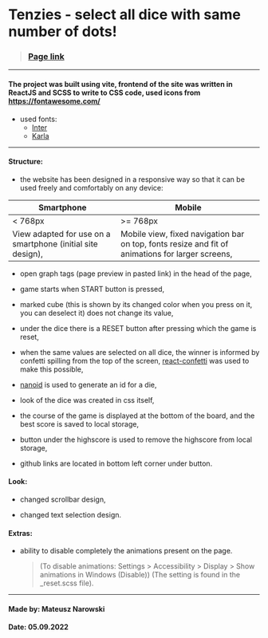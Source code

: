 # Tenzies - select all dice with same number of dots!

> ### [Page link](https://malelus-tenzies.netlify.app/)

---

#### The project was built using vite, frontend of the site was written in ReactJS and SCSS to write to CSS code, used icons from https://fontawesome.com/

- used fonts:
  - [Inter](https://fonts.google.com/specimen/Inter)
  - [Karla](https://fonts.google.com/specimen/Karla)

---

#### Structure:

- the website has been designed in a responsive way so that it can be used freely and comfortably on any device:

| Smartphone                                                  | Mobile                                                                                           |
| ----------------------------------------------------------- | ------------------------------------------------------------------------------------------------ |
| < 768px                                                     | >= 768px                                                                                         |
| View adapted for use on a smartphone (initial site design), | Mobile view, fixed navigation bar on top, fonts resize and fit of animations for larger screens, |

- open graph tags (page preview in pasted link) in the head of the page,

- game starts when START button is pressed,

- marked cube (this is shown by its changed color when you press on it, you can deselect it) does not change its value,

- under the dice there is a RESET button after pressing which the game is reset,

- when the same values are selected on all dice, the winner is informed by confetti spilling from the top of the screen, [react-confetti](https://www.npmjs.com/package/react-confetti) was used to make this possible,

- [nanoid](https://www.npmjs.com/package/nanoid) is used to generate an id for a die,

- look of the dice was created in css itself,

- the course of the game is displayed at the bottom of the board, and the best score is saved to local storage,

- button under the highscore is used to remove the highscore from local storage,

- github links are located in bottom left corner under button.

#### Look:

- changed scrollbar design,

- changed text selection design.

#### Extras:

- ability to disable completely the animations present on the page.

  > (To disable animations: Settings > Accessibility > Display > Show animations in Windows (Disable)) (The setting is found in the \_reset.scss file).

---

#### Made by: Mateusz Narowski

#### Date: 05.09.2022
